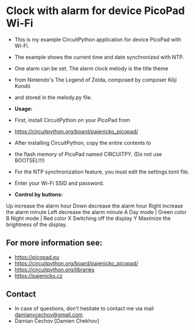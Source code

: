 # Clock with alarm for device PicoPad Wi-Fi

- This is my example CircuitPython application for device PicoPad with Wi-Fi.
- The example shows the current time and date synchronized with NTP. 

- One alarm can be set. The alarm clock melody is the title theme 
- from Nintendo's The Legend of Zelda, composed by composer Kōji Kondō
- and stored in the melody.py file.

- **Usage:**

- First, install CircuitPython on your PicoPad from 
- https://circuitpython.org/board/pajenicko_picopad/

- After installing CircuitPython, copy the entire contents to 
- the flash memory of PicoPad named CIRCUITPY. (Do not use BOOTSEL!!!)
- For the NTP synchronization feature, you must edit the settings.toml file.
- Enter your Wi-Fi SSID and password.

- **Control by buttons:**

Up 	increase the alarm hour
Down 	decrease the alarm hour
Right 	increase the alarm minute
Left 	decrease the alarm minute
A 	Day mode | Green color
B 	Night mode | Red color
X 	Switching off the display
Y 	Maximize the brightness of the display.

## For more information see:

- https://picopad.eu
- https://circuitpython.org/board/pajenicko_picopad/
- https://circuitpython.org/libraries
- https://pajenicko.cz


## Contact
- In case of questions, don't hesitate to contact me via mail damianvcechov@gmail.com.
- Damian Čechov [Damien Chekhov]
